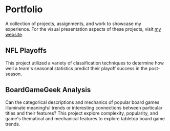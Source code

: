 # Portfolio
A collection of projects, assignments, and work to showcase my experience. For the visual presentation aspects of these projects, visit [my website](https//philcork.com/projects).

## NFL Playoffs
This project utilized a variety of classification techniques to determine how well a team's seasonal statistics predict their playoff success in the post-season.

## BoardGameGeek Analysis
Can the categorical descriptions and mechanics of popular board games illuminate meaningful trends or interesting connections between particular titles and their features? This project explore complexity, popularity, and game's thematical and mechanical features to explore tabletop board game trends.
